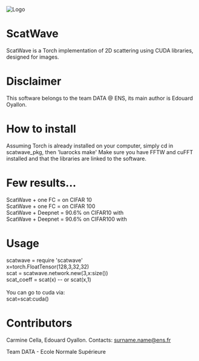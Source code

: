![Logo](https://github.com/edouardoyallon/scatwave/blob/master/logo.png)

# ScatWave

ScatWave is a Torch implementation of 2D scattering using CUDA libraries, designed for images.

# Disclaimer 

This software belongs to the team DATA @ ENS, its main author is Edouard Oyallon.

# How to install

Assuming Torch is already installed on your computer, simply cd in scatwave_pkg, then 'luarocks make'
Make sure you have FFTW and cuFFT installed and that the libraries are linked to the software.

# Few results...

ScatWave + one FC = on CIFAR 10<br/>
ScatWave + one FC = on CIFAR 100<br/>
ScatWave + Deepnet = 90.6% on CIFAR10 with<br/>
ScatWave + Deepnet = 90.6% on CIFAR100 with<br/>

# Usage

scatwave = require 'scatwave'<br/>
x=torch.FloatTensor(128,3,32,32)<br/>
scat = scatwave.network.new(3,x:size())<br/>
scat_coeff = scat(x) -- or scat(x,1)<br/>
<br/>
You can go to cuda via:<br/>
scat=scat:cuda()<br/>


# Contributors

Carmine Cella, Edouard Oyallon. Contacts: surname.name@ens.fr

Team DATA - Ecole Normale Supérieure
